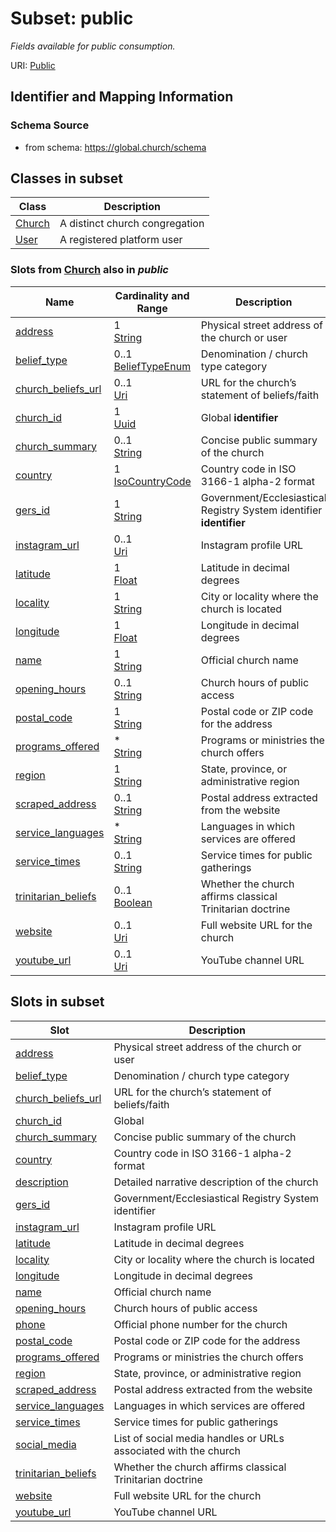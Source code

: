 # Subset: public 


_Fields available for public consumption._



URI: [Public](Public.md)




## Identifier and Mapping Information







### Schema Source


* from schema: https://global.church/schema












        



        



        


        


        

        

        


        

        




        


        


        

        

        

        

        

        


        


        

        





        



        

        


        




        



        


        






## Classes in subset

| Class | Description |
| --- | --- |
| [Church](Church.md) | A distinct church congregation |
| [User](User.md) | A registered platform user |


### Slots from [Church](Church.md) also in _public_

| Name | Cardinality and Range | Description |
| ---  | ---  | --- |
| [address](address.md) | 1 <br/> [String](String.md) | Physical street address of the church or user  |
| [belief_type](belief_type.md) | 0..1 <br/> [BeliefTypeEnum](BeliefTypeEnum.md) | Denomination / church type category  |
| [church_beliefs_url](church_beliefs_url.md) | 0..1 <br/> [Uri](Uri.md) | URL for the church’s statement of beliefs/faith  |
| [church_id](church_id.md) | 1 <br/> [Uuid](Uuid.md) | Global **identifier** |
| [church_summary](church_summary.md) | 0..1 <br/> [String](String.md) | Concise public summary of the church  |
| [country](country.md) | 1 <br/> [IsoCountryCode](IsoCountryCode.md) | Country code in ISO 3166-1 alpha-2 format  |
| [gers_id](gers_id.md) | 1 <br/> [String](String.md) | Government/Ecclesiastical Registry System identifier **identifier** |
| [instagram_url](instagram_url.md) | 0..1 <br/> [Uri](Uri.md) | Instagram profile URL  |
| [latitude](latitude.md) | 1 <br/> [Float](Float.md) | Latitude in decimal degrees  |
| [locality](locality.md) | 1 <br/> [String](String.md) | City or locality where the church is located  |
| [longitude](longitude.md) | 1 <br/> [Float](Float.md) | Longitude in decimal degrees  |
| [name](name.md) | 1 <br/> [String](String.md) | Official church name  |
| [opening_hours](opening_hours.md) | 0..1 <br/> [String](String.md) | Church hours of public access  |
| [postal_code](postal_code.md) | 1 <br/> [String](String.md) | Postal code or ZIP code for the address  |
| [programs_offered](programs_offered.md) | * <br/> [String](String.md) | Programs or ministries the church offers  |
| [region](region.md) | 1 <br/> [String](String.md) | State, province, or administrative region  |
| [scraped_address](scraped_address.md) | 0..1 <br/> [String](String.md) | Postal address extracted from the website  |
| [service_languages](service_languages.md) | * <br/> [String](String.md) | Languages in which services are offered  |
| [service_times](service_times.md) | 0..1 <br/> [String](String.md) | Service times for public gatherings  |
| [trinitarian_beliefs](trinitarian_beliefs.md) | 0..1 <br/> [Boolean](Boolean.md) | Whether the church affirms classical Trinitarian doctrine  |
| [website](website.md) | 0..1 <br/> [Uri](Uri.md) | Full website URL for the church  |
| [youtube_url](youtube_url.md) | 0..1 <br/> [Uri](Uri.md) | YouTube channel URL  |






## Slots in subset

| Slot | Description |
| --- | --- |
| [address](address.md) | Physical street address of the church or user |
| [belief_type](belief_type.md) | Denomination / church type category |
| [church_beliefs_url](church_beliefs_url.md) | URL for the church’s statement of beliefs/faith |
| [church_id](church_id.md) | Global |
| [church_summary](church_summary.md) | Concise public summary of the church |
| [country](country.md) | Country code in ISO 3166-1 alpha-2 format |
| [description](description.md) | Detailed narrative description of the church |
| [gers_id](gers_id.md) | Government/Ecclesiastical Registry System identifier |
| [instagram_url](instagram_url.md) | Instagram profile URL |
| [latitude](latitude.md) | Latitude in decimal degrees |
| [locality](locality.md) | City or locality where the church is located |
| [longitude](longitude.md) | Longitude in decimal degrees |
| [name](name.md) | Official church name |
| [opening_hours](opening_hours.md) | Church hours of public access |
| [phone](phone.md) | Official phone number for the church |
| [postal_code](postal_code.md) | Postal code or ZIP code for the address |
| [programs_offered](programs_offered.md) | Programs or ministries the church offers |
| [region](region.md) | State, province, or administrative region |
| [scraped_address](scraped_address.md) | Postal address extracted from the website |
| [service_languages](service_languages.md) | Languages in which services are offered |
| [service_times](service_times.md) | Service times for public gatherings |
| [social_media](social_media.md) | List of social media handles or URLs associated with the church |
| [trinitarian_beliefs](trinitarian_beliefs.md) | Whether the church affirms classical Trinitarian doctrine |
| [website](website.md) | Full website URL for the church |
| [youtube_url](youtube_url.md) | YouTube channel URL |



